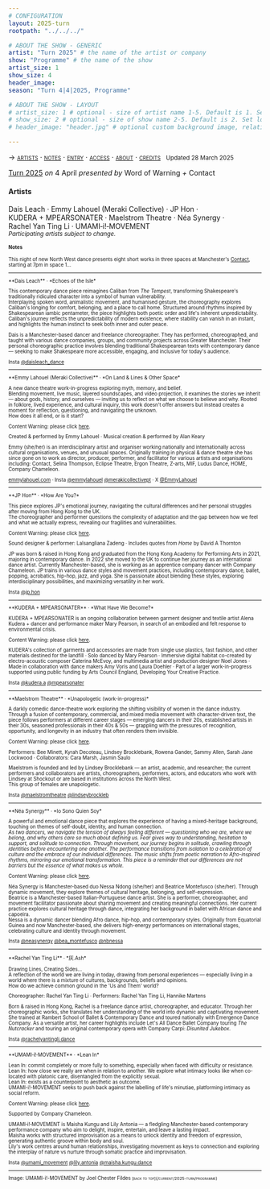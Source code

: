 ```yaml
---
# CONFIGURATION
layout: 2025-turn
rootpath: "../../../"

# ABOUT THE SHOW - GENERIC
artist: "Turn 2025" # the name of the artist or company
show: "Programme" # the name of the show
artist_size: 1
show_size: 4
header_image:  
season: "Turn 4|4|2025, Programme"

# ABOUT THE SHOW - LAYOUT
# artist_size: 1 # optional - size of artist name 1-5. Default is 1. Set longer names to lower values
# show_size: 2 # optional - size of show name 2-5. Default is 2. Set longer names to lower values
# header_image: "header.jpg" # optional custom background image, relative to current page

---
```

<span style='font-variant: small-caps'>→ [artists](/current/2025-turn/programme/#artists) · [notes](/current/2025-turn/programme/#notes) · [entry](/current/2025-turn/#entry) · [access](/current/2025-turn/#access) · [about](/current/2025-turn/#about) · [credits](/current/2025-turn/#credits)</span>&ensp; <small>Updated 28 March 2025</small>         
        
[Turn 2025](/current/2025-turn) *on* 4 April *presented by* Word of Warning *+* Contact         
         
#### Artists         
Dais&nbsp;Leach&nbsp;· Emmy&nbsp;Lahouel (Meraki&nbsp;Collective)&nbsp;· JP&nbsp;Hon&nbsp;· KUDERA&nbsp;+&nbsp;MPEARSONATER&nbsp;· Maelstrom&nbsp;Theatre&nbsp;· Néa&nbsp;Synergy&nbsp;· Rachel&nbsp;Yan&nbsp;Ting&nbsp;Li&nbsp;· UMAMI&#8209;i!&#8209;MOVEMENT&ensp; <small>*Participating&nbsp;artists&nbsp;subject&nbsp;to&nbsp;change.*<small>         
        
#### Notes         
This night of new North West dance presents eight short works in three spaces at Manchester's <a href="https://contactmcr.com/visit/access" target="_blank">Contact</a>, starting at 7pm in space 1…         
<hr>         
**Dais Leach** · *Echoes of the Isle*         
          
This contemporary dance piece reimagines Caliban from *The Tempest*, transforming Shakespeare's traditionally ridiculed character into a symbol of human vulnerability.<br>Interplaying spoken word, animalistic movement, and humanised gesture, the choreography explores Caliban's longing for comfort, belonging, and a place to call home. Structured around rhythms inspired by Shakespearean iambic pentameter, the piece highlights both poetic order and life's inherent unpredictability. Caliban's journey reflects the unpredictability of modern existence, where stability can vanish in an instant, and highlights the human instinct to seek both inner and outer peace.         
         
Dais is a Manchester-based dancer and freelance choreographer. They has performed, choreographed, and taught with various dance companies, groups, and community projects across Greater Manchester. Their personal choreographic practice involves blending traditional Shakespearean texts with contemporary dance — seeking to make Shakespeare more accessible, engaging, and inclusive for today's audience.         
         
Insta <a href="https://instagram.com/daisleach_dance" target="_blank">@daisleach_dance</a>         
<hr>         
**Emmy Lahouel (Meraki Collective)** · *On Land & Lines & Other Space*         

A new dance theatre work-in-progress exploring myth, memory, and belief.<br>Blending movement, live music, layered soundscapes, and video projection, it examines the stories we inherit — about gods, history, and ourselves — inviting us to reflect on what we choose to believe and why. Rooted in folklore, lived experience, and cultural inquiry, this work doesn't offer answers but instead creates a moment for reflection, questioning, and navigating the unknown.<br>How does it all end, or is it start?        
         
Content Warning: please click [here](/warnings).         
         
Created & performed by Emmy Lahouel · Musical creation & performed by Alan Keary         
         
Emmy (she/her) is an interdisciplinary artist and organiser working nationally and internationally across cultural organisations, venues, and unusual spaces. Originally training in physical & dance theatre she has since gone on to work as director, producer, performer, and facilitator for various artists and organisations including: Contact, Selina Thompson, Eclipse Theatre, Ergon Theatre, Z-arts, MIF, Ludus Dance, HOME, Company Chameleon.
         
<a href="emmylahouel.com" target="_blank">emmylahouel.com</a> · Insta <a href="https://instagram.com/emmylahouel" target="_blank">@emmylahouel</a> <a href="https://instagram.com/merakicollectivept" target="_blank">@merakicollectivept</a> · X <a href="https://x.com/EmmyLahouel" target="_blank">@EmmyLahouel</a>         
<hr>         
**JP Hon** · *How Are You?*         
         
This piece explores JP's emotional journey, navigating the cultural differences and her personal struggles after moving from Hong Kong to the UK.<br>The choreographer and performer questions the complexity of adaptation and the gap between how we feel and what we actually express, revealing our fragilities and vulnerabilities.         
         
Content Warning: please click [here](/warnings).         
         
Sound designer & performer: Lalsangliana Zadeng · Includes quotes from *Home* by David A Thornton        
         
JP was born & raised in Hong Kong and graduated from the Hong Kong Academy for Performing Arts in 2021, majoring in contemporary dance. In 2022 she moved to the UK to continue her journey as an international dance artist. Currently Manchester-based, she is working as an apprentice company dancer with Company Chameleon. JP trains in various dance styles and movement practices, including contemporary dance, ballet, popping, acrobatics, hip-hop, jazz, and yoga. She is passionate about blending these styles, exploring interdisciplinary possibilities, and maximizing versatility in her work.         
         
Insta <a href="https://instagram.com/jp.hon" target="_blank">@jp.hon</a>         
<hr>         
**KUDERA + MPEARSONATER** · *What Have We Become?*         
         
KUDERA + MPEARSONATER is an ongoing collaboration between garment designer and textile artist Alena Kudera + dancer and performance maker Mary Pearson, in search of an embodied and felt response to environmental crisis.         
         
Content Warning: please click [here](/warnings).         
           
KUDERA's collection of garments and accessories are made from single use plastics, fast fashion, and other materials destined for the landfill · Solo danced by Mary Pearson · Immersive digital habitat co-created by electro-acoustic composer Caterina McEvoy, and multimedia artist and production designer Noel Jones · Made in collaboration with dance makers Amy Voris and Laura Doehler · Part of a larger work-in-progress supported using public funding by Arts Council England, Developing Your Creative Practice.         
         
Insta <a href="https://instagram.com/kudera.a" target="_blank">@kudera.a</a> <a href="https://instagram.com/mpearsonater" target="_blank">@mpearsonater</a>         
<hr>         
**Maelstrom Theatre** · *Unapologetic (work-in-progress)*         
         
A darkly comedic dance-theatre work exploring the shifting visibility of women in the dance industry.<br>Through a fusion of contemporary, commercial, and mixed media movement with character-driven text, the piece follows performers at different career stages — emerging dancers in their 20s, established artists in their 30s, seasoned professionals in their 40s & 50s — grappling with the pressures of recognition, opportunity, and longevity in an industry that often renders them invisible.         
         
Content Warning: please click [here](/warnings).         
         
Performers: Bee Minett, Kyrah Decoteau, Lindsey Brocklebank, Rowena Gander, Sammy Allen, Sarah Jane Lockwood · Collaborators: Cara Marsh, Jasmin Saulo         
         
Maelstrom is founded and led by Lindsey Brocklebank — an artist, academic, and researcher; the current performers and collaborators are artists, choreographers, performers, actors, and educators who work with Lindsey at Shockout or are based in institutions across the North West.<br>This group of females are unapologetic.         
         
Insta <a href="https://instagram.com/maelstromtheatre" target="_blank">@maelstromtheatre</a> <a href="https://instagram.com/lindseybrockleb" target="_blank">@lindseybrockleb</a>         
<hr>         
**Néa Synergy** · *Io Sono Quien Soy*         
         
A powerful and emotional dance piece that explores the experience of having a mixed-heritage background, touching on themes of self-doubt, identity, and human
connection.<br>*As two dancers, we navigate the tension of always feeling different — questioning who we are, where we belong, and why others care so much about defining us. Fear gives way to understanding, hesitation to support, and solitude to connection. Through movement, our journey begins in solitude, crawling through identities before encountering one another. The performance transitions from isolation to a celebration of culture and the embrace of our individual differences. The music shifts from poetic narration to Afro-inspired rhythms, mirroring our emotional transformation. This piece is a reminder that our differences are not barriers but the essence of what makes us whole.*         
         
Content Warning: please click [here](/warnings).         
         
Néa Synergy is Manchester-based duo Nessa Ndong (she/her) and Beatrice Montefusco (she/her). Through dynamic movement, they explore themes of cultural heritage, belonging, and self-expression.<br>Beatrice is a Manchester-based Italian-Portuguese dance artist. She is a performer, choreographer, and movement facilitator passionate about sharing movement and creating meaningful connections. Her current practice explores cultural heritage through dance, integrating her background in ballet with African dance and capoeira.<br>Nessa is a dynamic dancer blending Afro dance, hip-hop, and contemporary styles. Originally from Equatorial Guinea and now Manchester-based, she delivers high-energy performances on international stages, celebrating culture and identity through movement.         
         
Insta <a href="https://instagram.com/neasynergy" target="_blank">@neasynergy</a> <a href="https://instagram.com/bea_montefusco" target="_blank">@bea_montefusco</a> <a href="https://instagram.com/nbnessa" target="_blank">@nbnessa</a>         
<hr>         
**Rachel Yan Ting Li** · *灰.Ash*         
         
Drawing Lines, Creating Sides…<br>A reflection of the world we are living in today, drawing from personal experiences — especially living in a world where there is a mixture of cultures, backgrounds, beliefs and opinions.<br>How do we achieve common ground in the 'Us and Them' world?         
         
Choreographer: Rachel Yan Ting Li · Performers: Rachel Yan Ting Li, Hannike Martens         
         
Born & raised in Hong Kong, Rachel is a freelance dance artist, choreographer, and educator. Through her choreographic works, she translates her understanding of the world into dynamic and captivating movement. She trained at Rambert School of Ballet & Contemporary Dance and toured nationally with Emergence Dance Company. As a versatile artist, her career highlights include Let's All Dance Ballet Company touring *The Nutcracker* and touring an original contemporary opera with Company Carpi: *Disunited Jukebox*.           
         
Insta <a href="https://instagram.com/rachelyantingli.dance" target="_blank">@rachelyantingli.dance</a>         
<hr>         
**UMAMI&#8209;i!&#8209;MOVEMENT** · *Lean In*         
         
Lean In: commit completely or more fully to something, especially when faced with difficulty or resistance.<br>Lean In: how close we really are when in relation to another. We explore what intimacy looks like when co-located with platonic care, disentangled from the explicitly sexual.<br>Lean In: exists as a counterpoint to aesthetic as outcome.<br>UMAMI-i!-MOVEMENT seeks to push back against the labelling of life's minutiae, platforming intimacy as social reform.         
         
Content Warning: please click [here](/warnings).         
         
Supported by Company Chameleon.         
         
UMAMI&#8209;i!&#8209;MOVEMENT is Maisha Kungu and Lily Antonia — a fledgling Manchester-based contemporary performance company who aim to delight, inspire, entertain, and leave a lasting impact.<br>Maisha works with structured improvisation as a means to unlock identity and freedom of expression, generating authentic groove within body and soul.<br>Lily's work centres around human relationships, investigating movement as keys to connection and exploring the interplay of nature vs nurture through somatic practice and improvisation.         
         
Insta <a href="https://instagram.com/umami_movement" target="_blank">@umami_movement</a> <a href="https://instagram.com/lily.antonia" target="_blank">@lily.antonia</a> <a href="https://instagram.com/maisha.kungu.dance" target="_blank">@maisha.kungu.dance</a>         
<hr>                  
Image: UMAMI-i!-MOVEMENT by Joel Chester Fildes           
<small><span style='font-variant: small-caps'>[back to top](/current/2025-turn/programme)</span></small>
